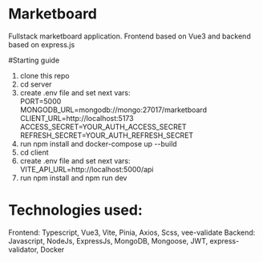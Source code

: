 # Marketboard
Fullstack marketboard application.  Frontend based on Vue3 and backend based on express.js

#Starting guide
1) clone this repo
2) cd server
3) create .env file and set next vars:  
PORT=5000  
MONGODB_URL=mongodb://mongo:27017/marketboard  
CLIENT_URL=http://localhost:5173  
ACCESS_SECRET=YOUR_AUTH_ACCESS_SECRET  
REFRESH_SECRET=YOUR_AUTH_REFRESH_SECRET  
4) run npm install and docker-compose up --build
5) cd client
6) create .env file and set next vars:  
VITE_API_URL=http://localhost:5000/api  
7) run npm install and npm run dev

# Technologies used:
Frontend: Typescript, Vue3, Vite, Pinia, Axios, Scss, vee-validate
Backend: Javascript, NodeJs, ExpressJs, MongoDB, Mongoose, JWT, express-validator, Docker
